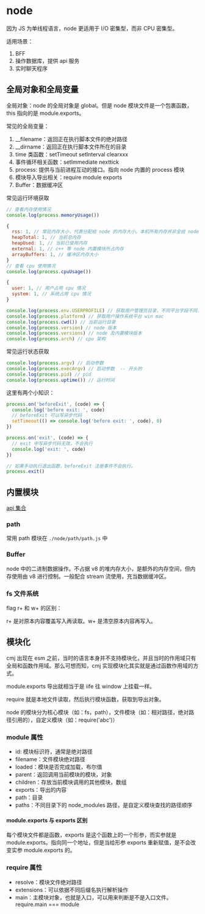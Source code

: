 # node

因为 JS 为单线程语言，node 更适用于 I/O 密集型，而非 CPU 密集型。

适用场景：

1. BFF
2. 操作数据库，提供 api 服务
3. 实时聊天程序

## 全局对象和全局变量

全局对象：node 的全局对象是 global。但是 node 模块文件是一个包裹函数，this 指向的是 module.exports。

常见的全局变量：

1. \_\_filename：返回正在执行脚本文件的绝对路径
2. \_\_dirname：返回正在执行脚本文件所在的目录
3. time 类函数：setTimeout setInterval clearxxx
4. 事件循环相关函数：setImmediate nexttick
5. process: 提供与当前进程互动的接口。指向 node 内置的 process 模块
6. 模块导入导出相关：require module exports
7. Buffer：数据缓冲区

常见运行环境获取

```js
// 查看内存使用情况
console.log(process.memoryUsage())

{
  rss: 1, // 常驻内存大小，代表分配给 node 的内存大小。本机所有内存并非全给 node 使用的
  heapTotal: 1, // 当前总内存
  heapUsed: 1, // 当前已使用内存
  external: 1, // c++ 等 node 内置模块所占内存
  arrayBuffers: 1, // 缓冲区内存大小
}
// 查看 cpu 使用情况
console.log(process.cpuUsage())

{
  user: 1, // 用户占用 cpu 情况
  system: 1, // 系统占用 cpu 情况
}

console.log(process.env.USERPROFILE) // 获取用户管理员目录，不同平台字段不同，mac 下为 HOME
console.log(process.platform) // 获取用户操作系统平台 win mac
console.log(process.cwd()) // 当前运行目录
console.log(process.version) // node 版本
console.log(process.versions) // node 及内置模块版本
console.log(process.arch) // cpu 架构
```

常见运行状态获取

```js
console.log(process.argv) // 启动参数
console.log(process.execArgv) // 启动参数  -- 开头的
console.log(process.pid) // pid
console.log(process.uptime()) // 运行时间
```

这里有两个小知识：

```js
process.on('beforeExit', (code) => {
  console.log('before exit: ', code)
  // beforeExit 可以写异步代码
  setTimeout(() => console.log('before exit: ', code), 0)
})

process.on('exit', (code) => {
  // exit 中写异步代码无效，不会执行
  console.log('exit: ', code)
})

// 如果手动执行退出函数，beforeExit 注册事件不会执行。
process.exit()
```

## 内置模块

[api 集合](https://www.runoob.com/nodejs/nodejs-buffer.html)

### path

常用 path 模块在 <code>./node/path/path.js</code> 中

### Buffer

node 中的二进制数据操作。不占据 v8 的堆内存大小，是额外的内存空间，但内存使用由 v8 进行控制。一般配合 stream 流使用，充当数据缓冲区。

### fs 文件系统

flag r+ 和 w+ 的区别：

r+ 是对原本内容覆盖写入再读取。w+ 是清空原本内容再写入。

## 模块化

cmj 出现在 esm 之前，当时的语言本身并不支持模块化，并且当时的作用域只有全局和函数作用域。那么可想而知，cmj 实现模块化其实就是通过函数作用域的方式。

module.exports 导出就相当于是 iife 往 window 上挂载一样。

require 就是本地文件读取，然后执行模块函数，获取到导出对象。

node 的模块分为核心模块（如：fs，path），文件模块（如：相对路径，绝对路径引用的），自定义模块（如：require('abc')）

### module 属性

- id: 模块标识符，通常是绝对路径
- filename：文件模块绝对路径
- loaded：模块是否完成加载，布尔值
- parent：返回调用当前模块的模块，对象
- children：存放当前模块调用的其他模块，数组
- exports：导出的内容
- path：目录
- paths：不同目录下的 node_modules 路径，是自定义模块查找的路径顺序

#### module.exports 与 exports 区别

每个模块文件都是函数，exports 是这个函数上的一个形参，而实参就是 module.exports。指向同一个地址，但是当给形参 exports 重新赋值，是不会改变实参 module.exports 的。

### require 属性

- resolve：模块文件绝对路径
- extensions：可以依据不同后缀名执行解析操作
- main：主模块对象，也就是入口，可以用来判断是不是入口文件。 require.main === module
